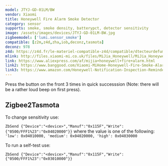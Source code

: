 ```yaml
---
model: JTYJ-GD-01LM/BW
vendor: Xiaomi
title: Honeywell Fire Alarm Smoke Detector
category: sensor
supports: smoke, smoke density, batterypct, detector sensitivity
image: /assets/images/devices/JTYJ-GD-01LM-BW.jpg
zigbeemodel: ['lumi.sensor_smoke']
compatible: [z2m,z4d,zha,iob,deconz,tasmota]
deconz: 978
z4d: https://z4d.fr/le-materiel-compatible-z4d/compatible/dtecteurdefume
mlink: http://files.xiaomi-mi.co.uk/files/MiJia_Honeywell/MiJia_Honeywell_Smoke_Detector_EN.pdf
link: https://www.aliexpress.com/af/mijia+honeywell+fire+alarm.html
link2: https://www.banggood.com/Xiaomi-MiHome-Honeywell-Fire-Smoke-Alarm-Detector-Remote-Alert-Photoelectric-Smoke-Sensor-p-1148105.html
link3: https://www.amazon.com/Honeywell-Notification-Inspection-Reminder-Compatible/dp/B078PYHBMD
---
```


Press the button on the front 3 times in quick successsion (Note: there will be a rather loud beep on first press).

## Zigbee2Tasmota

To change sensitivity use:

`ZbSend {"Device":"<device>","Manuf":"0x115F","Write":{"0500/FFF1%23":"0x04020000"}}` where the value is one of the following: `'low': 0x04010000, 'medium': 0x04020000, 'high': 0x04030000`

To run a self-test use:

`ZbSend {"Device":"<device>","Manuf":"0x115F","Write":{"0500/FFF1%23":"0x03010000"}}`

